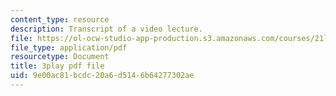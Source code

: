 ```yaml
---
content_type: resource
description: Transcript of a video lecture.
file: https://ol-ocw-studio-app-production.s3.amazonaws.com/courses/21l-011-the-film-experience-fall-2013/9e00ac81bcdc20a6d5146b64277302ae_tHttGDNmgKI.pdf
file_type: application/pdf
resourcetype: Document
title: 3play pdf file
uid: 9e00ac81-bcdc-20a6-d514-6b64277302ae
---
```

